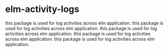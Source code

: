 # elm-activity-logs

this package is used for log activities across elm application.
this package is used for log activities across elm application.
this package is used for log activities across elm application.
this package is used for log activities across elm application.
this package is used for log activities across elm application.
